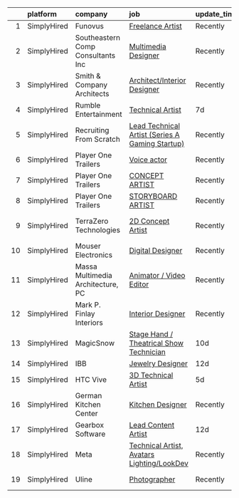 

|    | platform    | company                           | job                                                                                                                                                          | update_time   | location                    |
|---:|:------------|:----------------------------------|:-------------------------------------------------------------------------------------------------------------------------------------------------------------|:--------------|:----------------------------|
|  1 | SimplyHired | Funovus                           | [Freelance Artist](https://www.simplyhired.com/job/wucjFvZG2JRNmwrYnLbwDVT3_DRVHLxMd8BzmWlUbytgTfm8cythdg?q=technical+artist)                                | Recently      | Remote                      |
|  2 | SimplyHired | Southeastern Comp Consultants Inc | [Multimedia Designer](https://www.simplyhired.com/job/bVdBfAnYDOIqtPis7CHEhCkxkj8hm5Hm2d7WBI2K83qiLs7qP-SbXA?q=technical+artist)                             | Recently      | Austin, TX                  |
|  3 | SimplyHired | Smith & Company Architects        | [Architect/Interior Designer](https://www.simplyhired.com/job/ZDPJVRf2PLTkGoGCdhy9Q6ECQUuwgXbjDvw7A6FNC6cW8sz2UubjMw?q=technical+artist)                     | Recently      | Stafford, TX                |
|  4 | SimplyHired | Rumble Entertainment              | [Technical Artist](https://www.simplyhired.com/job/EK01bYQiUZXZXm-xedEo68nKHq4oRPUKz0wZMBNX7FEBborfy8gGuA?q=technical+artist)                                | 7d            | Remote +1 location          |
|  5 | SimplyHired | Recruiting From Scratch           | [Lead Technical Artist (Series A Gaming Startup)](https://www.simplyhired.com/job/4q53Hyb1QYVP2M3Ky9y4D9GOB2PaRp7OMrpU1WAXkBELgbUHZmQqng?q=technical+artist) | Recently      | Saratoga, CA +126 locations |
|  6 | SimplyHired | Player One Trailers               | [Voice actor](https://www.simplyhired.com/job/spDD-EJ3TjYBjE8eMRZ9eEmKaVlWQD6z3yRQeU5qhxOkgExTKczNWQ?q=technical+artist)                                     | Recently      | Bellingham, WA              |
|  7 | SimplyHired | Player One Trailers               | [CONCEPT ARTIST](https://www.simplyhired.com/job/NHSymmraphyw8uHdSkV5Et_VVAdt0q4UIaYh_zD91KukT2nlM8P-Uw?q=technical+artist)                                  | Recently      | Bellingham, WA              |
|  8 | SimplyHired | Player One Trailers               | [STORYBOARD ARTIST](https://www.simplyhired.com/job/WsM3HESh11erc7gbrwmB9wOuLc4G8EpuzkIDIBZRmQv2tJ5MIdyzZQ?q=technical+artist)                               | Recently      | Bellingham, WA              |
|  9 | SimplyHired | TerraZero Technologies            | [2D Concept Artist](https://www.simplyhired.com/job/kKuEaJxK-EH_5plcVweJTozcwVfx4WBOqAf7eFg_GSw1dhB8dBj2Pw?q=technical+artist)                               | Recently      | Los Angeles, CA             |
| 10 | SimplyHired | Mouser Electronics                | [Digital Designer](https://www.simplyhired.com/job/3IXYGCxqj8M3q5cpzzr2_uiCduOvG70IyaCCC0dHMT3_ItR2yM9F6A?q=technical+artist)                                | Recently      | Mansfield, TX               |
| 11 | SimplyHired | Massa Multimedia Architecture, PC | [Animator / Video Editor](https://www.simplyhired.com/job/VC7JfJrBMl7HfJjIpxPdwdhkFpHc1DXfvV2kbeov_siYwBgXxV1Sww?q=technical+artist)                         | Recently      | Neptune City, NJ            |
| 12 | SimplyHired | Mark P. Finlay Interiors          | [Interior Designer](https://www.simplyhired.com/job/ACgOSNiid54dHRncHMCwghe-aS3BcO9vqWd8eYePE-qHsahtdA-t3g?q=technical+artist)                               | Recently      | Southport, CT               |
| 13 | SimplyHired | MagicSnow                         | [Stage Hand / Theatrical Show Technician](https://www.simplyhired.com/job/Y_KiOAhLT014Ragigv_YVrHKQVn6oA1B7usY7cDhikrqz5-vkS0MZg?q=technical+artist)         | 10d           | San Jose, CA +2 locations   |
| 14 | SimplyHired | IBB                               | [Jewelry Designer](https://www.simplyhired.com/job/7xq-AfpSXCuVNbd88of2PBAJmtmoKxDTaztvEFzxS35Vba-2jdePEA?q=technical+artist)                                | 12d           | Sunrise, FL                 |
| 15 | SimplyHired | HTC Vive                          | [3D Technical Artist](https://www.simplyhired.com/job/piZOsUVKq9FNAk6o6vjCXh81qYh2KdyV_4rpIR9xgU43P4UR8zMBgA?q=technical+artist)                             | 5d            | Remote +1 location          |
| 16 | SimplyHired | German Kitchen Center             | [Kitchen Designer](https://www.simplyhired.com/job/7XtCKGhQaOS2ohTq-db3ztXle3xZZdQIsEnCeiHeCR9Qu7DH2tFHNg?q=technical+artist)                                | Recently      | Seattle, WA                 |
| 17 | SimplyHired | Gearbox Software                  | [Lead Content Artist](https://www.simplyhired.com/job/iaBn0nt-UZoxrgm3-FXklYOFXNSw0DcrojkF5uExmD3BKvvKvPuG4Q?q=technical+artist)                             | 12d           | Frisco, TX                  |
| 18 | SimplyHired | Meta                              | [Technical Artist, Avatars Lighting/LookDev](https://www.simplyhired.com/job/FBcGE-3Ow0Wag94ViH7CnzNkP_aap9ewDPtD6k90Dr1_1cvUF_5huA?q=technical+artist)      | Recently      | Remote +3 locations         |
| 19 | SimplyHired | Uline                             | [Photographer](https://www.simplyhired.com/job/rkLdXmZMBKHE4yBxRSwgMAeuyVMN9XXbMhPAgPYF4fb1TX8Fj5SwCg?q=technical+artist)                                    | Recently      | Pleasant Prairie, WI        |